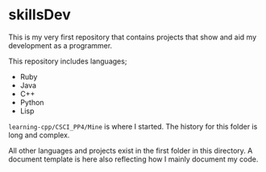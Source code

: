 # skillsDev
This is my very first repository that contains projects that show and aid my development as a programmer.

This repository includes languages;
* Ruby
* Java
* C++
* Python
* Lisp

`learning-cpp/CSCI_PP4/Mine` is where I started. The history for this folder is long and complex.

All other languages and projects exist in the first folder in this directory.
A document template is here also reflecting how I mainly document my code.
